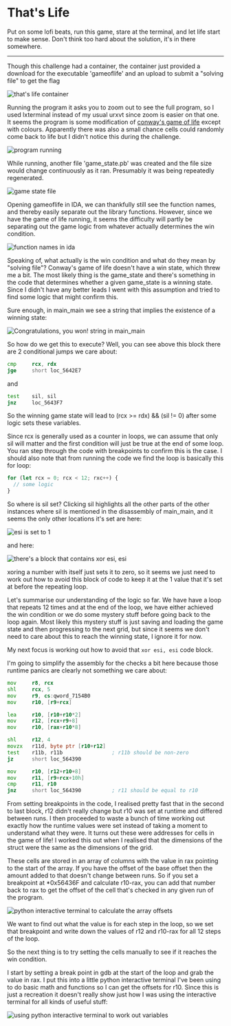 # That's Life

Put on some lofi beats, run this game, stare at the terminal, and let life start to make sense. Don't think too hard about the solution, it's in there somewhere.

---

Though this challenge had a container, the container just provided a download for the executable 'gameoflife' and an upload to submit a "solving file" to get the flag

![that's life container]()

Running the program it asks you to zoom out to see the full program, so I used lxterminal instead of my usual urxvt since zoom is easier on that one. It seems the program is some modification of [conway's game of life](https://en.wikipedia.org/wiki/Conway's_Game_of_Life) except with colours. Apparently there was also a small chance cells could randomly come back to life but I didn't notice this during the challenge.

![program running]()

While running, another file 'game_state.pb' was created and the file size would change continuously as it ran. Presumably it was being repeatedly regenerated.

![game state file]()

Opening gameoflife in IDA, we can thankfully still see the function names, and thereby easily separate out the library functions. However, since we have the game of life running, it seems the difficulty will partly be separating out the game logic from whatever actually determines the win condition.

![function names in ida]()

Speaking of, what actually is the win condition and what do they mean by "solving file"? Conway's game of life doesn't have a win state, which threw me a bit. The most likely thing is the game_state and there's something in the code that determines whether a given game_state is a winning state. Since I didn't have any better leads I went with this assumption and tried to find some logic that might confirm this.

Sure enough, in main_main we see a string that implies the existence of a winning state:

![Congratulations, you won! string in main_main]()

So how do we get this to execute? Well, you can see above this block there are 2 conditional jumps we care about:

```asm
cmp     rcx, rdx
jge     short loc_5642E7
```

and

```asm
test    sil, sil
jnz     loc_5643F7
```

So the winning game state will lead to (rcx >= rdx) && (sil != 0) after some logic sets these variables.

Since rcx is generally used as a counter in loops, we can assume that only sil will matter and the first condition will just be true at the end of some loop. You ran step through the code with breakpoints to confirm this is the case. I should also note that from running the code we find the loop is basically this for loop:

```js
for (let rcx = 0; rcx < 12; rxc++) {
  // some logic
}
```

So where is sil set? Clicking sil highlights all the other parts of the other instances where sil is mentioned in the disassembly of main_main, and it seems the only other locations it's set are here:

![esi is set to 1]()

and here:

![there's a block that contains xor esi, esi]()

xoring a number with itself just sets it to zero, so it seems we just need to work out how to avoid this block of code to keep it at the 1 value that it's set at before the repeating loop.

Let's summarise our understanding of the logic so far. We have have a loop that repeats 12 times and at the end of the loop, we have either achieved the win condition or we do some mystery stuff before going back to the loop again. Most likely this mystery stuff is just saving and loading the game state and then progressing to the next grid, but since it seems we don't need to care about this to reach the winning state, I ignore it for now.

My next focus is working out how to avoid that `xor esi, esi` code block.

I'm going to simplify the assembly for the checks a bit here because those runtime panics are clearly not something we care about:

```asm
mov     r8, rcx
shl     rcx, 5
mov     r9, cs:qword_7154B0
mov     r10, [r9+rcx]

lea     r10, [r10+r10*2]
mov     r12, [rcx+r9+8]
mov     r10, [rax+r10*8]

shl     r12, 4
movzx   r11d, byte ptr [r10+r12]
test    r11b, r11b                ; r11b should be non-zero
jz      short loc_564390

mov     r10, [r12+r10+8]
mov     r11, [r9+rcx+10h]
cmp     r11, r10
jnz     short loc_564390          ; r11 should be equal to r10
```

From setting breakpoints in the code, I realised pretty fast that in the second to last block, r12 didn't really change but r10 was set at runtime and differed between runs. I then proceeded to waste a bunch of time working out exactly how the runtime values were set instead of taking a moment to understand what they were. It turns out these were addresses for cells in the game of life! I worked this out when I realised that the dimensions of the struct were the same as the dimensions of the grid.

These cells are stored in an array of columns with the value in rax pointing to the start of the array. If you have the offset of the base offset then the amount added to that doesn't change between runs. So if you set a breakpoint at *0x56436F and calculate r10-rax, you can add that number back to rax to get the offset of the cell that's checked in any given run of the program.

![python interactive terminal to calculate the array offsets]()

We want to find out what the value is for each step in the loop, so we set that breakpoint and write down the values of r12 and r10-rax for all 12 steps of the loop.

So the next thing is to try setting the cells manually to see if it reaches the win condition.

I start by setting a break point in gdb at the start of the loop and grab the value in rax. I put this into a little python interactive terminal I've been using to do basic math and functions so I can get the offsets for r10. Since this is just a recreation it doesn't really show just how I was using the interactive terminal for all kinds of useful stuff:

![using python interactive terminal to work out variables]()



